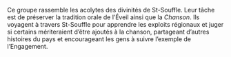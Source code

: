 Ce groupe rassemble les acolytes des divinités de St-Souffle. Leur tâche est de préserver la tradition orale de l’Éveil ainsi que la _Chanson_. Ils voyagent à travers St-Souffle pour apprendre les exploits régionaux et juger si certains mériteraient d’être ajoutés à la chanson, partageant d’autres histoires du pays et encourageant les gens à suivre l’exemple de l’Engagement.